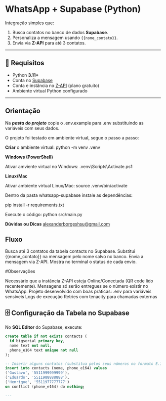 # WhatsApp + Supabase (Python)

Integração simples que:
1. Busca contatos no banco de dados **Supabase**.
2. Personaliza a mensagem usando `{{nome_contato}}`.
3. Envia via **Z-API** para até 3 contatos.

---

## 📌 Requisitos
- Python **3.11+**
- Conta no [Supabase](https://supabase.com)
- Conta e instância no [Z-API](https://z-api.io) (plano gratuito)
- Ambiente virtual Python configurado

---

## Orientação

Na ***pasta do projeto*** copie o .env.example para .env substituindo as variáveis com seus dados.

O projeto foi testado em ambiente virtual, segue o passo a passo:

**Criar** o ambiente virtual: python -m venv .venv

**Windows (PowerShell)**

Ativar amviente virtual no Windows: .venv\Scripts\Activate.ps1

**Linux/Mac**

Ativar ambiente virtual Linux/Mac: source .venv/bin/activate

Dentro da pasta whatsapp-supabase instale as dependências:

pip install -r requirements.txt

Execute o código:
python src/main.py

**Dúvidas ou Dicas** alexanderborgeshsu@gmail.com

## Fluxo

Busca até 3 contatos da tabela contacts no Supabase.
Substitui {{nome_contato}} na mensagem pelo nome salvo no banco.
Envia a mensagem via Z-API.
Mostra no terminal o status de cada envio.

#Observações

Necessário que a instância Z-API esteja Online/Conectada (QR code lido recentemente).
Mensagens só serão entregues se o número existir no WhatsApp.
Projeto desenvolvido com boas práticas:
.env para variáveis sensíveis
Logs de execução
Retries com tenacity para chamadas externas

## 🗄️ Configuração da Tabela no Supabase

No **SQL Editor** do Supabase, execute:

```sql
create table if not exists contacts (
  id bigserial primary key,
  nome text not null,
  phone_e164 text unique not null
);

-- Inserir alguns contatos (substitua pelos seus números no formato E.164)
insert into contacts (nome, phone_e164) values
('Gustavo', '5511999999999'),
('Eduardo', '5511988888888'),
('Henrique', '5511977777777')
on conflict (phone_e164) do nothing;

---

